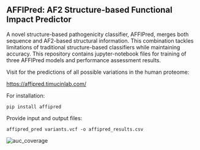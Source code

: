 ## AFFIPred: AF2 Structure-based Functional Impact Predictor

A novel structure-based pathogenicity classifier, AFFIPred, merges both sequence and AF2-based structural information. This combination tackles limitations of traditional structure-based classifiers while maintaining accuracy. 
This repository contains jupyter-notebook files for training of three AFFIPred models and performance assessment results. 

Visit for the predictions of all possible variations in the human proteome:

https://affipred.timucinlab.com/

For installation:

```pip install affipred```

Provide input and output files:

```affipred_pred variants.vcf -o affipred_results.csv```



![auc_coverage](https://github.com/timucinlab/AFFIPred/assets/58934249/097c3cbf-51df-4c4d-a1ef-87234a5b6d21)
